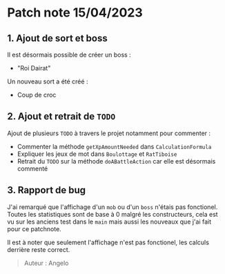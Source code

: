 # Patch note 15/04/2023

## 1. Ajout de sort et boss

Il est désormais possible de créer un boss :

* "Roi Dairat"


Un nouveau sort a été créé :

* Coup de croc

## 2. Ajout et retrait de `TODO`

Ajout de plusieurs `TODO` à travers le projet notamment pour commenter :

* Commenter la méthode `getXpAmountNeeded` dans `CalculationFormula`
* Expliquer les jeux de mot dans `Boulottage` et `RatTiboise`
* Retrait du `TODO` sur la méthode `doABattleAction` car elle est désormais commenté

## 3. Rapport de bug

J'ai remarqué que l'affichage d'un `mob` ou d'un `boss` n'étais pas fonctionel.
Toutes les statistiques sont de base à 0 malgré les constructeurs, cela est vu sur les anciens test dans le `main` mais aussi les nouveaux que j'ai fait pour ce patchnote.

Il est à noter que seulement l'affichage n'est pas fonctionel, les calculs derrière reste correct.

> Auteur : Angelo